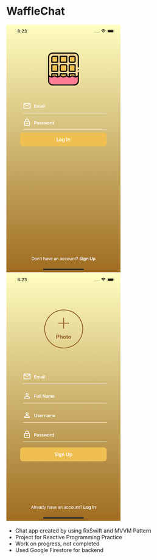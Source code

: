 # WaffleChat
![이미지](https://github.com/IMSEONGJUN/WaffleChat/blob/master/WaffleChat/screenshot/001.png?raw=true)  ![이미지](https://github.com/IMSEONGJUN/WaffleChat/blob/master/WaffleChat/screenshot/002.png?raw=true)
- Chat app created by using RxSwift and MVVM Pattern
- Project for Reactive Programming Practice
- Work on progress, not completed
- Used Google Firestore for backend
